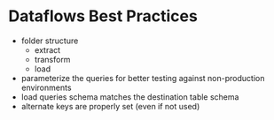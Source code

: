 # Dataflows Best Practices
- folder structure
  - extract
  - transform
  - load
- parameterize the queries for better testing against non-production environments
- load queries schema matches the destination table schema
- alternate keys are properly set (even if not used)